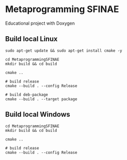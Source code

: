# Metaprogramming SFINAE
Educational project with Doxygen

## Build local Linux
```shell
sudo apt-get update && sudo apt-get install cmake -y

cd MetaprogrammingSFINAE
mkdir build && cd build

cmake ..

# build release
cmake --build . --config Release

# build deb-package
cmake --build . --target package
```

## Build local Windows
```shell
cd MetaprogrammingSFINAE
mkdir build && cd build

cmake ..

# build release
cmake --build . --config Release
```
